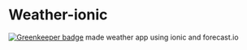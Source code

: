 # Weather-ionic

[![Greenkeeper badge](https://badges.greenkeeper.io/chintan9/Weather-ionic.svg)](https://greenkeeper.io/)
made weather app using ionic and forecast.io
